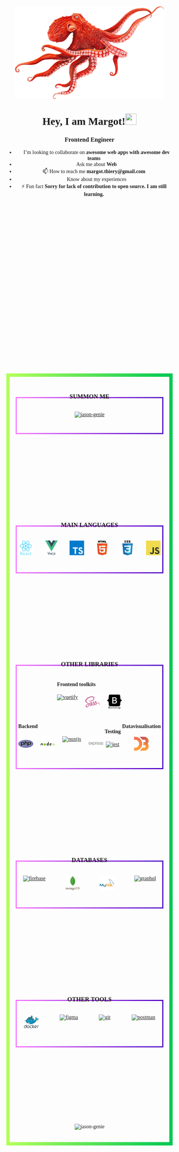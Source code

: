 <docs lang="md">
<link
    rel="stylesheet"
    href="https://fonts.googleapis.com/css2?family=Playfair+Display&family=Alata:wght@200;400;700&display=swap"
/>
<div class="container">
    <header>
        <img class="header-img" src="octopus.png" width="400" />
        <div class="resume">
          <h1 class="header-title">
            Hey, I am Margot!<img
              src="https://raw.githubusercontent.com/MartinHeinz/MartinHeinz/master/wave.gif"
              width="30"
              height="30"
            />
          </h1>
          <h3>Frontend Engineer</h3>
          <ul>
            <li>
              👯 I’m looking to collaborate on
              <b>awesome web apps with awesome dev teams</b>
            </li>
            <li>💬 Ask me about <b>Web</b></li>
            <li>📫 How to reach me <b>margot.thiery@gmail.com</b></li>
            <li>📄 Know about my experiences <b></b></li>
            <li>
              ⚡ Fun fact
              <b
                >Sorry for lack of contribution to open source. I am still
                learning.</b
              >
            </li>
          </ul>
        </div>
      </header>
      <div class="main">
        <div class="summon lang">
          <div class="title"><h3>Summon me</h3></div>
          <p>
            <a
              href="https://www.linkedin.com/in/margot-thiery-4bb5a291/"
              target="blank"
              ><img
                src="https://raw.githubusercontent.com/rahuldkjain/github-profile-readme-generator/master/src/images/icons/Social/linked-in-alt.svg"
                alt="jason-genie"
                height="30"
                width="40"
            /></a>
          </p>
        </div>
        <div class="main-languages lang">
          <div class="title"><h3>Main Languages</h3></div>
          <p>
            <a href="https://reactjs.org/" target="_blank" rel="noreferrer">
              <img
                src="https://raw.githubusercontent.com/devicons/devicon/master/icons/react/react-original-wordmark.svg"
                alt="react"
                width="40"
                height="40"
              />
            </a>
            <a href="https://vuejs.org/" target="_blank" rel="noreferrer">
              <img
                src="https://raw.githubusercontent.com/devicons/devicon/master/icons/vuejs/vuejs-original-wordmark.svg"
                alt="vuejs"
                width="40"
                height="40"
              />
            </a>
            <a
              href="https://www.typescriptlang.org/"
              target="_blank"
              rel="noreferrer"
            >
              <img
                src="https://raw.githubusercontent.com/devicons/devicon/master/icons/typescript/typescript-original.svg"
                alt="typescript"
                width="40"
                height="40"
              />
            </a>
            <a href="https://www.w3.org/html/" target="_blank" rel="noreferrer">
              <img
                src="https://raw.githubusercontent.com/devicons/devicon/master/icons/html5/html5-original-wordmark.svg"
                alt="html5"
                width="40"
                height="40"
              />
            </a>
            <a
              href="https://www.w3schools.com/css/"
              target="_blank"
              rel="noreferrer"
            >
              <img
                src="https://raw.githubusercontent.com/devicons/devicon/master/icons/css3/css3-original-wordmark.svg"
                alt="css3"
                width="40"
                height="40"
              />
            </a>
            <a
              href="https://developer.mozilla.org/en-US/docs/Web/JavaScript"
              target="_blank"
              rel="noreferrer"
            >
              <img
                src="https://raw.githubusercontent.com/devicons/devicon/master/icons/javascript/javascript-original.svg"
                alt="javascript"
                width="40"
                height="40"
              />
            </a>
          </p>
        </div>
        <div class="lang">
          <div class="title"><h3>Other libraries</h3></div>
          <div class="other-lib">
            <div>
              <h4>Frontend toolkits</h4>
              <p>
                <a
                  href="https://vuetifyjs.com/en/"
                  target="_blank"
                  rel="noreferrer"
                >
                  <img
                    src="https://bestofjs.org/logos/vuetify.svg"
                    alt="vuetify"
                    width="40"
                    height="40"
                  />
                </a>
                <a
                  href="https://sass-lang.com"
                  target="_blank"
                  rel="noreferrer"
                >
                  <img
                    src="https://raw.githubusercontent.com/devicons/devicon/master/icons/sass/sass-original.svg"
                    alt="sass"
                    width="40"
                    height="40"
                  />
                </a>
                <a
                  href="https://getbootstrap.com"
                  target="_blank"
                  rel="noreferrer"
                >
                  <img
                    src="https://raw.githubusercontent.com/devicons/devicon/master/icons/bootstrap/bootstrap-plain-wordmark.svg"
                    alt="bootstrap"
                    width="40"
                    height="40"
                  />
                </a>
              </p>
            </div>
            <div>
              <h4>Backend</h4>
              <p>
                <a href="https://www.php.net" target="_blank" rel="noreferrer">
                  <img
                    src="https://raw.githubusercontent.com/devicons/devicon/master/icons/php/php-original.svg"
                    alt="php"
                    width="40"
                    height="40"
                  />
                </a>
                <a href="https://nodejs.org" target="_blank" rel="noreferrer">
                  <img
                    src="https://raw.githubusercontent.com/devicons/devicon/master/icons/nodejs/nodejs-original-wordmark.svg"
                    alt="nodejs"
                    width="40"
                    height="40"
                  />
                </a>
                <a href="https://nuxtjs.org/" target="_blank" rel="noreferrer">
                  <img
                    src="https://www.vectorlogo.zone/logos/nuxtjs/nuxtjs-icon.svg"
                    alt="nuxtjs"
                    width="40"
                    height="40"
                  />
                </a>
                <a
                  href="https://expressjs.com"
                  target="_blank"
                  rel="noreferrer"
                >
                  <img
                    src="https://raw.githubusercontent.com/devicons/devicon/master/icons/express/express-original-wordmark.svg"
                    alt="express"
                    width="40"
                    height="40"
                  />
                </a>
              </p>
            </div>
            <div>
              <h4>Testing</h4>
              <p>
                <a href="https://jestjs.io" target="_blank" rel="noreferrer">
                  <img
                    src="https://www.vectorlogo.zone/logos/jestjsio/jestjsio-icon.svg"
                    alt="jest"
                    width="40"
                    height="40"
                  />
                </a>
              </p>
            </div>
            <div>
              <h4>Datavisualisation</h4>
              <p>
                <a href="https://d3js.org/" target="_blank" rel="noreferrer">
                  <img
                    src="https://raw.githubusercontent.com/devicons/devicon/master/icons/d3js/d3js-original.svg"
                    alt="d3js"
                    width="40"
                    height="40"
                  />
                </a>
              </p>
            </div>
          </div>
        </div>
        <div class="databases lang">
          <div class="title"><h3>Databases</h3></div>
          <p>
            <a
              href="https://firebase.google.com/"
              target="_blank"
              rel="noreferrer"
            >
              <img
                src="https://www.vectorlogo.zone/logos/firebase/firebase-icon.svg"
                alt="firebase"
                width="40"
                height="40"
              />
            </a>
            <a href="https://www.mongodb.com/" target="_blank" rel="noreferrer">
              <img
                src="https://raw.githubusercontent.com/devicons/devicon/master/icons/mongodb/mongodb-original-wordmark.svg"
                alt="mongodb"
                width="40"
                height="40"
              />
            </a>
            <a href="https://www.mysql.com/" target="_blank" rel="noreferrer">
              <img
                src="https://raw.githubusercontent.com/devicons/devicon/master/icons/mysql/mysql-original-wordmark.svg"
                alt="mysql"
                width="40"
                height="40"
              />
            </a>
            <a href="https://graphql.org" target="_blank" rel="noreferrer">
              <img
                src="https://www.vectorlogo.zone/logos/graphql/graphql-icon.svg"
                alt="graphql"
                width="40"
                height="40"
              />
            </a>
          </p>
        </div>
        <div class="other lang">
          <div class="title"><h3>Other tools</h3></div>
          <p>
            <a href="https://www.docker.com/" target="_blank" rel="noreferrer">
              <img
                src="https://raw.githubusercontent.com/devicons/devicon/master/icons/docker/docker-original-wordmark.svg"
                alt="docker"
                width="40"
                height="40"
              />
            </a>
            <a href="https://www.figma.com/" target="_blank" rel="noreferrer">
              <img
                src="https://www.vectorlogo.zone/logos/figma/figma-icon.svg"
                alt="figma"
                width="40"
                height="40"
              />
            </a>
            <a href="https://git-scm.com/" target="_blank" rel="noreferrer">
              <img
                src="https://www.vectorlogo.zone/logos/git-scm/git-scm-icon.svg"
                alt="git"
                width="40"
                height="40"
              />
            </a>
            <a href="https://postman.com" target="_blank" rel="noreferrer">
              <img
                src="https://www.vectorlogo.zone/logos/getpostman/getpostman-icon.svg"
                alt="postman"
                width="40"
                height="40"
              />
            </a>
          </p>
        </div>
        <p class="most-used">
          <img
            src="https://github-readme-stats.vercel.app/api/top-langs?username=moonflakes&show_icons=true&locale=en&layout=compact"
            alt="jason-genie"
          />
        </p>
      </div>
    </div>
<style>
  .container {
    margin: 3vh 3vw;
    display: flex;
    flex-direction: column;
    gap: 10vh;
    font-family: Alata;
  }
  header {
    display: flex;
    flex-wrap: wrap;
    align-items: center;
    justify-content: center;
  }
  .header-title,
  h3 {
    text-align: center;
  }
  .other-lib {
    display: flex;
    flex-wrap: wrap;
    align-items: center;
    justify-content: space-evenly;
  }
  .main {
    display: flex;
    flex-direction: column;
    gap: 5vh;
    align-items: center;
    border-image-source: linear-gradient(to left, #00c853, #b2ff59);
    border-image-slice: 1;
    border-width: 1vw;
    border-style: solid;
    padding: 0 2vw 2vw 2vw;
  }
  .main h3 {
    text-transform: uppercase;
  }
  p {
    display: flex;
    gap: 2vw;
    justify-content: space-around;
    flex-wrap: wrap;
  }
  .lang {
    position: relative;
    padding: 20px;
    width: 100%;
  }
  .lang:after {
    content: "";
    position: absolute;
    top: 54px;
    left: 17px;
    width: calc(100% - 40px);
    height: calc(100% - 50px);
    border-image-slice: 1;
    border-width: 3px;
    border-style: solid;
    border-image-source: linear-gradient(to left, #4d00c8, #f875ff);
  }
  .lang h3 {
    padding-inline: 10px;
    position: relative;
    z-index: 1;
    background-color: var(--bgColor-default, var(--color-canvas-default));
  }
  .lang .title {
    display: flex;
    align-items: center;
    justify-content: center;
  }
</style>
